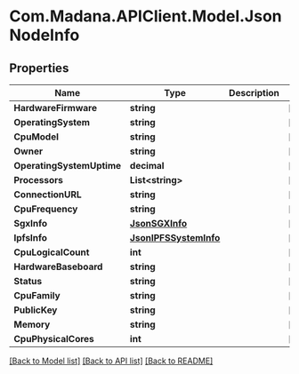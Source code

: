 
# Com.Madana.APIClient.Model.JsonNodeInfo

## Properties

Name | Type | Description | Notes
------------ | ------------- | ------------- | -------------
**HardwareFirmware** | **string** |  | [optional] 
**OperatingSystem** | **string** |  | [optional] 
**CpuModel** | **string** |  | [optional] 
**Owner** | **string** |  | [optional] 
**OperatingSystemUptime** | **decimal** |  | [optional] 
**Processors** | **List&lt;string&gt;** |  | [optional] 
**ConnectionURL** | **string** |  | [optional] 
**CpuFrequency** | **string** |  | [optional] 
**SgxInfo** | [**JsonSGXInfo**](JsonSGXInfo.md) |  | [optional] 
**IpfsInfo** | [**JsonIPFSSystemInfo**](JsonIPFSSystemInfo.md) |  | [optional] 
**CpuLogicalCount** | **int** |  | [optional] 
**HardwareBaseboard** | **string** |  | [optional] 
**Status** | **string** |  | [optional] 
**CpuFamily** | **string** |  | [optional] 
**PublicKey** | **string** |  | [optional] 
**Memory** | **string** |  | [optional] 
**CpuPhysicalCores** | **int** |  | [optional] 

[[Back to Model list]](../README.md#documentation-for-models)
[[Back to API list]](../README.md#documentation-for-api-endpoints)
[[Back to README]](../README.md)

